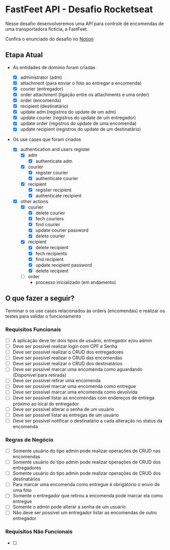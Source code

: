 # FastFeet API - Desafio Rocketseat

Nesse desafio desenvolveremos uma API para controle de encomendas de uma transportadora fictícia, a FastFeet.

Confira o enunciado do desafio no [Notion](https://efficient-sloth-d85.notion.site/Desafio-04-a3a2ef9297ad47b1a94f89b197274ffd)

## Etapa Atual

- As entidades de domínio foram criadas

  - [x] administrator (adm)
  - [x] attachment (para enviar o foto ao entregar a encomenda)
  - [x] courier (entregador)
  - [x] order attachment (ligação entre os attachments e uma order)
  - [x] order (encomenda)
  - [x] recipient (destinatário)
  - [x] update adm (registros do update de um adm)
  - [x] update courier (registros do update de um entregador)
  - [x] update order (registros do update de uma encomenda)
  - [x] update recipient (registros do update de um destinatário)

- Os use cases que foram criados
  - [x] authentication and users register
    - [x] adm
      - [x] authenticate adm
    - [x] courier
      - [x] register courier
      - [x] authenticate courier
    - [x] recipient
      - [x] register recipient
      - [x] authenticate recipient
  - [x] other actions
    - [x] courier
      - [x] delete courier
      - [x] fech couriers
      - [x] find courier
      - [x] update courier password
      - [x] delete courier
    - [x] recipient
      - [x] delete recipient
      - [x] fech recipients
      - [x] find recipient
      - [x] update recipient password
      - [x] delete recipient
    - [ ] order
      - processo inicializado (em andamento)

## O que fazer a seguir?

Terminar o os use cases relacionados às orders (encomendas) e realizar os testes para validar o funcionamento

### Requisitos Funcionais

- [ ] A aplicação deve ter dois tipos de usuário, entregador e/ou admin
- [ ] Deve ser possível realizar login com CPF e Senha
- [ ] Deve ser possível realizar o CRUD dos entregadores
- [ ] Deve ser possível realizar o CRUD das encomendas
- [ ] Deve ser possível realizar o CRUD dos destinatários
- [ ] Deve ser possível marcar uma encomenda como aguardando (Disponível para retirada)
- [ ] Deve ser possível retirar uma encomenda
- [ ] Deve ser possível marcar uma encomenda como entregue
- [ ] Deve ser possível marcar uma encomenda como devolvida
- [ ] Deve ser possível listar as encomendas com endereços de entrega próximo ao local do entregador
- [ ] Deve ser possível alterar a senha de um usuário
- [ ] Deve ser possível listar as entregas de um usuário
- [ ] Deve ser possível notificar o destinatário a cada alteração no status da encomenda

### Regras de Negócio

- [ ] Somente usuário do tipo admin pode realizar operações de CRUD nas encomendas
- [ ] Somente usuário do tipo admin pode realizar operações de CRUD dos entregadores
- [ ] Somente usuário do tipo admin pode realizar operações de CRUD dos destinatários
- [ ] Para marcar uma encomenda como entregue é obrigatório o envio de uma foto
- [ ] Somente o entregador que retirou a encomenda pode marcar ela como entregue
- [ ] Somente o admin pode alterar a senha de um usuário
- [ ] Não deve ser possível um entregador listar as encomendas de outro entregador

### Requisitos Não Funcionais

- [ ]
